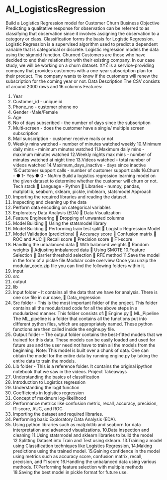 # AI_LogisticsRegression

Build a Logistics Regression model for Customer Churn
Business Objective
Predicting a qualitative response for observation can be referred to as classifying that
observation since it involves assigning the observation to a category or class.
Classification forms the basis for Logistic Regression. Logistic Regression is a
supervised algorithm used to predict a dependent variable that is categorical or
discrete. Logistic regression models the data using the sigmoid function.
Churned Customers are those who have decided to end their relationship with their
existing company. In our case study, we will be working on a churn dataset.
XYZ is a service-providing company that provides customers with a one-year
subscription plan for their product. The company wants to know if the customers will
renew the subscription for the coming year or not.
Data Description
The CSV consists of around 2000 rows and 16 columns
Features:
1. Year
2. Customer_id - unique id
3. Phone_no - customer phone no
4. Gender -Male/Female
5. Age
6. No of days subscribed - the number of days since the subscription
7. Multi-screen - does the customer have a single/ multiple screen subscription
8. Mail subscription - customer receive mails or not
9. Weekly mins watched - number of minutes watched weekly
10.Minimum daily mins - minimum minutes watched
11.Maximum daily mins - maximum minutes watched
12.Weekly nights max mins - number of minutes watched at night time
13.Videos watched - total number of videos watched
14.Maximum_days_inactive - days since inactive
15.Customer support calls - number of customer support calls
16.Churn -
● 1- Yes
● 0 - NoAim
Build a logistics regression learning model on the given dataset to determine whether
the customer will churn or not.
Tech stack
 Language - Python
 Libraries - numpy, pandas, matplotlib, seaborn, sklearn, pickle, imblearn,
statsmodel
Approach
1. Importing the required libraries and reading the dataset.
2. Inspecting and cleaning up the data
3. Perform data encoding on categorical variables
4. Exploratory Data Analysis (EDA)
 Data Visualization
5. Feature Engineering
 Dropping of unwanted columns
6. Model Building
 Using the statsmodel library
7. Model Building
 Performing train test split
 Logistic Regression Model
8. Model Validation (predictions)
 Accuracy score
 Confusion matrix
 ROC and AUC
 Recall score
 Precision score
 F1-score
9. Handling the unbalanced data
 With balanced weights
 Random weights
 Adjusting imbalanced data
 Using SMOTE
10.Feature Selection
 Barrier threshold selection
 RFE method
11.Save the model in the form of a pickle file.Modular code overview
Once you unzip the modular_code.zip file you can find the following folders within it.
1. input
2. src
3. output
4. lib
1. Input folder - It contains all the data that we have for analysis. There is one csv
file in our case,
 Data_regression
2. Src folder - This is the most important folder of the project. This folder contains
all the modularized code for all the above steps in a modularized manner. This
folder consists of: Engine.py
 ML_Pipeline
The ML_pipeline is a folder that contains all the functions put into different
python files, which are appropriately named. These python functions are
then called inside the engine.py file.
3. Output folder – The output folder contains the best-fitted models that we trained
for this data. These models can be easily loaded and used for future use and
the user need not have to train all the models from the beginning.
Note: This model is built over a chunk of data. One can obtain the model for the
entire data by running engine.py by taking the entire data to train the models.
4. Lib folder - This is a reference folder. It contains the original ipython notebook
that we saw in the videos.
Project Takeaways
1. Understanding the basics of classification
2. Introduction to Logistics regression
3. Understanding the logit function
4. Coefficients in logistics regression
5. Concept of maximum log-likelihood
6. Performance metrics like confusion metric, recall, accuracy, precision, f1-score,
AUC, and ROC
7. Importing the dataset and required libraries.
8. Performing basic Exploratory Data Analysis (EDA).
9. Using python libraries such as matplotlib and seaborn for data interpretation
and advanced visualizations.
10.Data inspection and cleaning
11.Using statsmodel and sklearn libraries to build the model
12.Splitting Dataset into Train and Test using sklearn.
13.Training a model using Classification techniques like Logistics Regression,
14.Making predictions using the trained model.
15.Gaining confidence in the model using metrics such as accuracy score,
confusion matrix, recall, precision, and f1 score
16.Handling the unbalanced data using various methods.
17.Performing feature selection with multiple methods
18.Saving the best model in pickle format for future use.
